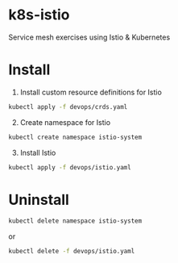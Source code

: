 # k8s-istio

Service mesh exercises using Istio &amp; Kubernetes

# Install

1) Install custom resource definitions for Istio

```bash
kubectl apply -f devops/crds.yaml
```

2) Create namespace for Istio

```bash
kubectl create namespace istio-system
```

3) Install Istio

```bash
kubectl apply -f devops/istio.yaml
```

# Uninstall

```bash
kubectl delete namespace istio-system
```

or 

```bash
kubectl delete -f devops/istio.yaml
```